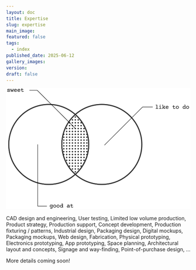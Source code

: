 ```yaml
---
layout: doc
title: Expertise
slug: expertise
main_image: 
featured: false
tags:
  - index
published_date: 2025-06-12
gallery_images: 
version: 
draft: false
---
```

![](/assets/images/vennExpertise.svg)

CAD design and engineering, User testing, Limited low volume production, Product strategy, Production support, Concept development, Production fixturing / patterns, Industrial design, Packaging design, Digital mockups, Packaging mockups, Web design, Fabrication, Physical prototyping, Electronics prototyping, App prototyping, Space planning, Architectural layout and concepts, Signage and way-finding, Point-of-purchase design, ...

More details coming soon!